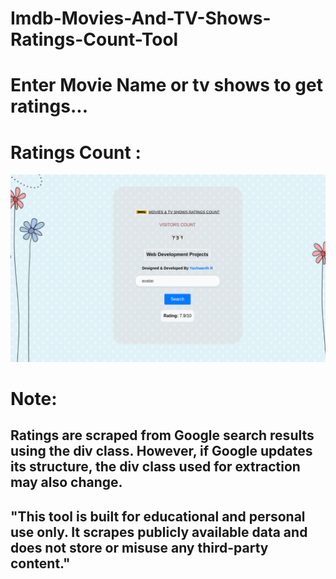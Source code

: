 # Imdb-Movies-And-TV-Shows-Ratings-Count-Tool

# Enter Movie Name or tv shows to get ratings...

# Ratings Count :

![Ratings](https://raw.githubusercontent.com/yashu1wwww/Imdb-Movies-And-TV-Shows-Ratings-Count-Tool/refs/heads/main/Screenshot_2025-08-03_12_48_54%7E2.png)

# Note:

## Ratings are scraped from Google search results using the div class. However, if Google updates its structure, the div class used for extraction may also change.

## "This tool is built for educational and personal use only. It scrapes publicly available data and does not store or misuse any third-party content."
